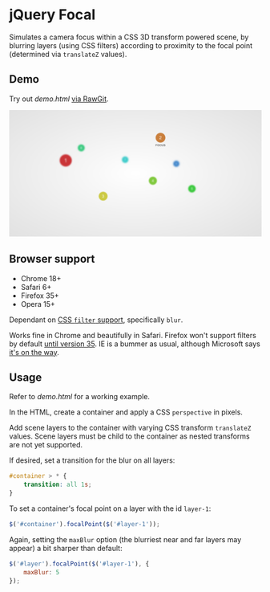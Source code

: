 # jQuery Focal

Simulates a camera focus within a CSS 3D transform powered scene, by blurring layers (using CSS filters) according to proximity to the focal point (determined via `translateZ` values).

## Demo

Try out *demo.html* [via RawGit](http://rawgit.com/jaydenseric/Focal/master/demo.html).

<img src="screenshot.png" alt="Screenshot of the jQuery Focal demo in Safari" width="728" />

## Browser support

- Chrome 18+
- Safari 6+
- Firefox 35+
- Opera 15+

Dependant on [CSS `filter` support](http://caniuse.com/#feat=css-filters), specifically `blur`.

Works fine in Chrome and beautifully in Safari. Firefox won't support filters by default [until version 35](https://developer.mozilla.org/en-US/docs/Web/CSS/filter#Browser_compatibility). IE is a bummer as usual, although Microsoft says [it's on the way](https://status.modern.ie/filters).

## Usage

Refer to *demo.html* for a working example.

In the HTML, create a container and apply a CSS `perspective` in pixels.

Add scene layers to the container with varying CSS transform `translateZ` values. Scene layers must be child to the container as nested transforms are not yet supported.

If desired, set a transition for the blur on all layers:

```css
#container > * {
	transition: all 1s;
}
```

To set a container's focal point on a layer with the id `layer-1`:

```javascript
$('#container').focalPoint($('#layer-1'));
```

Again, setting the `maxBlur` option (the blurriest near and far layers may appear) a bit sharper than default:

```javascript
$('#layer').focalPoint($('#layer-1'), {
	maxBlur: 5
});
```
